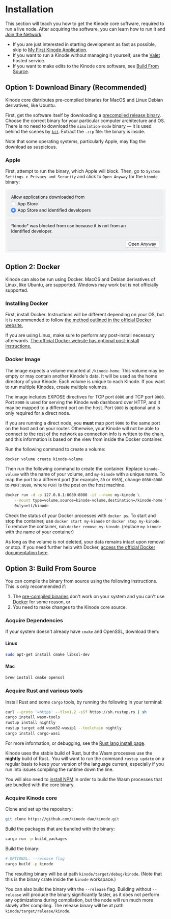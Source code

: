 # Installation

This section will teach you how to get the Kinode core software, required to run a live node.
After acquiring the software, you can learn how to run it and [Join the Network](./login.md).

- If you are just interested in starting development as fast as possible, skip to [My First Kinode Application](../my_first_app/build_and_deploy_an_app.md).
- If you want to run a Kinode without managing it yourself, use the [Valet](https://valet.kinode.org) hosted service.
- If you want to make edits to the Kinode core software, see [Build From Source](#option-3-build-from-source).

## Option 1: Download Binary (Recommended)

Kinode core distributes pre-compiled binaries for MacOS and Linux Debian derivatives, like Ubuntu.

First, get the software itself by downloading a [precompiled release binary](https://github.com/kinode-dao/kinode/releases).
Choose the correct binary for your particular computer architecture and OS.
There is no need to download the `simulation-mode` binary — it is used behind the scenes by [`kit`](../kit/boot-fake-node.md).
Extract the `.zip` file: the binary is inside.

Note that some operating systems, particularly Apple, may flag the download as suspicious.

### Apple

First, attempt to run the binary, which Apple will block.
Then, go to `System Settings > Privacy and Security` and click to `Open Anyway` for the `kinode` binary:

![Apple unknown developer](../assets/apple-unknown-developer.png)

## Option 2: Docker

Kinode can also be run using Docker.
MacOS and Debian derivatives of Linux, like Ubuntu, are supported.
Windows may work but is not officially supported.

### Installing Docker

First, install Docker.
Instructions will be different depending on your OS, but it is recommended to follow [the method outlined in the official Docker website.](https://docs.docker.com/get-docker/)

If you are using Linux, make sure to perform any post-install necessary afterwards.
[The official Docker website has optional post-install instructions.](https://docs.docker.com/engine/install/linux-postinstall/)

### Docker Image

The image expects a volume mounted at `/kinode-home`.
This volume may be empty or may contain another Kinode's data.
It will be used as the home directory of your Kinode.
Each volume is unique to each Kinode.
If you want to run multiple Kinodes, create multiple volumes.

The image includes EXPOSE directives for TCP port `8080` and TCP port `9000`.
Port `8080` is used for serving the Kinode web dashboard over HTTP, and it may be mapped to a different port on the host.
Port `9000` is optional and is only required for a direct node.

If you are running a direct node, you **must** map port `9000` to the same port on the host and on your router.
Otherwise, your Kinode will not be able to connect to the rest of the network as connection info is written to the chain, and this information is based on the view from inside the Docker container.

Run the following command to create a volume:

```bash
docker volume create kinode-volume
```

Then run the following command to create the container.
Replace `kinode-volume` with the name of your volume, and `my-kinode` with a unique name.
To map the port to a different port (for example, `80` or `6969`), change `8080:8080` to `PORT:8080`, where `PORT` is the post on the host machine.

```bash
docker run -d -p 127.0.0.1:8080:8080 -it --name my-kinode \
    --mount type=volume,source=kinode-volume,destination=/kinode-home \
    0xlynett/kinode
```

Check the status of your Docker processes with `docker ps`.
To start and stop the container, use `docker start my-kinode` or `docker stop my-kinode`.
To remove the container, run `docker remove my-kinode`.
(replace `my-kinode` with the name of your container)

As long as the volume is not deleted, your data remains intact upon removal or stop.
If you need further help with Docker, [access the official Docker documentation here](https://docs.docker.com/manuals/).

## Option 3: Build From Source

You can compile the binary from source using the following instructions.
This is only recommended if:

1. The [pre-compiled binaries](#download-binary) don't work on your system and you can't use [Docker](#docker) for some reason, or
2. You need to make changes to the Kinode core source.

### Acquire Dependencies

If your system doesn't already have `cmake` and OpenSSL, download them:

#### Linux

```bash
sudo apt-get install cmake libssl-dev
```

#### Mac

```bash
brew install cmake openssl
```

### Acquire Rust and various tools

Install Rust and some `cargo` tools, by running the following in your terminal:

```bash
curl --proto '=https' --tlsv1.2 -sSf https://sh.rustup.rs | sh
cargo install wasm-tools
rustup install nightly
rustup target add wasm32-wasip1 --toolchain nightly
cargo install cargo-wasi
```

For more information, or debugging, see the [Rust lang install page](https://www.rust-lang.org/tools/install).

Kinode uses the stable build of Rust, but the Wasm processes use the **nightly** build of Rust..
You will want to run the command `rustup update` on a regular basis to keep your version of the language current, especially if you run into issues compiling the runtime down the line.

You will also need to [install NPM](https://docs.npmjs.com/downloading-and-installing-node-js-and-npm) in order to build the Wasm processes that are bundled with the core binary.

### Acquire Kinode core

Clone and set up the repository:

```bash
git clone https://github.com/kinode-dao/kinode.git
```

Build the packages that are bundled with the binary:
```bash
cargo run -p build_packages
```

Build the binary:

```bash
# OPTIONAL: --release flag
cargo build -p kinode
```

The resulting binary will be at path `kinode/target/debug/kinode`.
(Note that this is the binary crate inside the `kinode` workspace.)

You can also build the binary with the `--release` flag.
Building without `--release` will produce the binary significantly faster, as it does not perform any optimizations during compilation, but the node will run much more slowly after compiling.
The release binary will be at path `kinode/target/release/kinode`.
